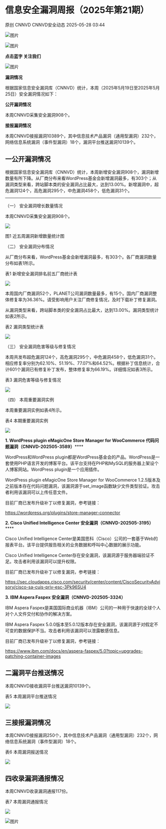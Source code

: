 #  信息安全漏洞周报（2025年第21期）   
原创 CNNVD  CNNVD安全动态   2025-05-28 03:44  
  
![图片](https://mmbiz.qpic.cn/mmbiz_gif/g1thw9GoocfpeKv1eicF4icEx1vUX4LQ1JjlMnGl5z2XiaAQGZdFulYs0vsE3icB8RUiawPqDSb5lvm8G0drb7iaw7sQ/640?wx_fmt=gif&from=appmsg "")  
  
![图片](https://mmbiz.qpic.cn/mmbiz_gif/g1thw9GoocfpeKv1eicF4icEx1vUX4LQ1Js3VkKswpUtkoDWibZ1YQl1lIdcctfqePCcSPEdc38SnhJGdqGJUFx9w/640?wx_fmt=gif&from=appmsg "")  
  
**点击蓝字 关注我们**  
  
![图片](https://mmbiz.qpic.cn/mmbiz_gif/g1thw9GoocfpeKv1eicF4icEx1vUX4LQ1Js3VkKswpUtkoDWibZ1YQl1lIdcctfqePCcSPEdc38SnhJGdqGJUFx9w/640?wx_fmt=gif&from=appmsg "")  
  
  
**漏洞情况**  
  
根据国家信息安全漏洞库（CNNVD）统计，本周（2025年5月19日至2025年5月25日）安全漏洞情况如下：  
  
**公开漏洞情况**  
  
本周CNNVD采集安全漏洞908个。  
  
**接报漏洞情况**  
  
本周CNNVD接报漏洞10389个，其中信息技术产品漏洞（通用型漏洞）232个，网络信息系统漏洞（事件型漏洞）18个，漏洞平台推送漏洞10139个。  
  
## 一公开漏洞情况  
  
  
根据国家信息安全漏洞库（CNNVD）统计，本周新增安全漏洞908个，漏洞新增数量有所下降。从厂商分布来看WordPress基金会新增漏洞最多，有303个；从漏洞类型来看，跨站脚本类的安全漏洞占比最大，达到13.00%。新增漏洞中，超危漏洞124个，高危漏洞295个，中危漏洞458个，低危漏洞31个。  
  
****  
（一） 安全漏洞增长数量情况  
  
  
  
本周CNNVD采集安全漏洞908个。  
  
![](https://mmbiz.qpic.cn/mmbiz_jpg/g1thw9GooceI0taBLEo2icURvibvpmibKut3W6EkB7CpDXgprFaXOLaCKIXnIBRhaFn4TUFwgxrtWXdluia1ZWIyMQ/640?wx_fmt=other&from=appmsg "")  
  
图1 近五周漏洞新增数量统计图  
  
（二） 安全漏洞分布情况  
  
  
  
从厂商分布来看，WordPress基金会新增漏洞最多，有303个。各厂商漏洞数量分布如表1所示。  
  
表1 新增安全漏洞排名前五厂商统计表  
  
![](https://mmbiz.qpic.cn/mmbiz_png/g1thw9GooceI0taBLEo2icURvibvpmibKutKB8Rnj7jibsuOiavnGutVIsGibmW0b3Jxjeof39cOZY1yldXE3ubjMtXw/640?wx_fmt=png&from=appmsg "")  
  
本周国内厂商漏洞52个，PLANET公司漏洞数量最多，有15个。国内厂商漏洞整体修复率为36.36%。请受影响用户关注厂商修复情况，及时下载补丁修复漏洞。  
  
从漏洞类型来看，跨站脚本类的安全漏洞占比最大，达到13.00%。漏洞类型统计如表2所示。  
  
表2 漏洞类型统计表  
  
![](https://mmbiz.qpic.cn/mmbiz_png/g1thw9GooceI0taBLEo2icURvibvpmibKutnMkAKRxAdURV8RCA2Do0bnRnvG9UNGjtJzEvoIP4Wa9lXTpatHQfQQ/640?wx_fmt=png&from=appmsg "")  
  
（三） 安全漏洞危害等级与修复情况  
  
  
  
本周共发布超危漏洞124个，高危漏洞295个，中危漏洞458个，低危漏洞31个。相应修复率分别为62.10%、51.19%、77.07%和64.52%。根据补丁信息统计，合计601个漏洞已有修复补丁发布，整体修复率为66.19%。详细情况如表3所示。  
  
表3 漏洞危害等级与修复情况  
  
![](https://mmbiz.qpic.cn/mmbiz_png/g1thw9GooceI0taBLEo2icURvibvpmibKut9WWz2nLicBxYLiaQG54SsfmtNHZmBIYYZ7QhJ5K9xawREHLJichiawtTGg/640?wx_fmt=png&from=appmsg "")  
  
（四） 本周重要漏洞实例  
  
  
  
本周重要漏洞实例如表4所示。  
  
表4 本期重要漏洞实例  
  
![](https://mmbiz.qpic.cn/mmbiz_png/g1thw9GooceI0taBLEo2icURvibvpmibKutwf2IibxPlztwxxyEcmfBNJKSWjRSibLwn51PnCbh2hSysTlb76nKIGqg/640?wx_fmt=png&from=appmsg "")  
  
**1. WordPress plugin eMagicOne Store Manager for WooCommerce 代码问题漏洞（CNNVD-202505-3589）******  
  
WordPress和WordPress plugin都是WordPress基金会的产品。WordPress是一套使用PHP语言开发的博客平台。该平台支持在PHP和MySQL的服务器上架设个人博客网站。WordPress plugin是一个应用插件。  
  
WordPress plugin eMagicOne Store Manager for WooCommerce 1.2.5版本及之前版本存在代码问题漏洞，该漏洞源于set_image函数缺少文件类型验证。攻击者利用该漏洞可以上传任意文件。  
  
目前厂商已发布升级补丁以修复漏洞，参考链接：  
  
https://wordpress.org/plugins/store-manager-connector  
  
**2. Cisco Unified Intelligence Center 安全漏洞（CNNVD-202505-3195）******  
  
Cisco Unified Intelligence Center是美国思科（Cisco）公司的一套基于Web的报表平台。该平台提供报告相关的业务数据和呼叫中心数据的展示功能。  
  
Cisco Unified Intelligence Center存在安全漏洞，该漏洞源于服务器端验证不足。攻击者利用该漏洞可以提升权限。  
  
目前厂商已发布升级补丁以修复漏洞，参考链接：  
  
https://sec.cloudapps.cisco.com/security/center/content/CiscoSecurityAdvisory/cisco-sa-cuis-priv-esc-3Pk96SU4  
  
**3. IBM Aspera Faspex 安全漏洞（CNNVD-202505-3324）**  
  
IBM Aspera Faspex是美国国际商业机器（IBM）公司的一种用于快速的全球个人对个人文件交付和协作的解决方案。  
  
IBM Aspera Faspex 5.0.0版本至5.0.12版本存在安全漏洞，该漏洞源于对假定不可变的数据保护不当。攻击者利用该漏洞可以泄露敏感信息。  
  
目前厂商已发布升级补丁以修复漏洞，参考链接：  
  
https://www.ibm.com/docs/en/aspera-faspex/5.0?topic=upgrades-patching-container-images  
  
## 二漏洞平台推送情况  
  
  
本周CNNVD接收漏洞平台推送漏洞10139个。  
  
表5 本周漏洞平台推送情况  
  
![](https://mmbiz.qpic.cn/mmbiz_png/g1thw9GooceI0taBLEo2icURvibvpmibKutpicVTiak0jZWpskSJQk7k3bsbQWa0ul8onUvcvfce7uSJgDMziazjWd5g/640?wx_fmt=png&from=appmsg "")  
  
## 三接报漏洞情况  
  
  
本周CNNVD接报漏洞250个，其中信息技术产品漏洞（通用型漏洞）232个，网络信息系统漏洞（事件型漏洞）18个。  
  
表6 本周漏洞报送情况  
  
![](https://mmbiz.qpic.cn/mmbiz_png/g1thw9GooceI0taBLEo2icURvibvpmibKutG5mAeERA3LGlaicSEGmRK2KmmfzAgHy0icSxEmEOe0TmnKkJtcwHHFaw/640?wx_fmt=png&from=appmsg "")  
  
## 四收录漏洞通报情况  
  
  
本周CNNVD收录漏洞通报117份。  
  
表7 本周漏洞通报情况  
  
![](https://mmbiz.qpic.cn/mmbiz_png/g1thw9GooceI0taBLEo2icURvibvpmibKutiaN9jjYBIDmNhEgUndM0QtJvpg4xCfjcLG3HWLIwVXbvTwysaXq9E8A/640?wx_fmt=png&from=appmsg "")  
  
![图片](https://mmbiz.qpic.cn/mmbiz_gif/g1thw9GoocfpeKv1eicF4icEx1vUX4LQ1JMd8aMOqNkic25xydKvYcCVEsHXvm506icfXiaFep4AfohjraUj3F2jMfg/640?wx_fmt=gif&from=appmsg "")  
  
  
